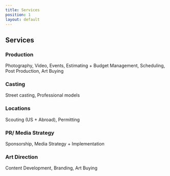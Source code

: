 ```yaml
---
title: Services
position: 1
layout: default
---
```


## Services

### Production

Photography, Video, Events, Estimating \+ Budget Management, Scheduling, Post Production, Art Buying

### Casting

Street casting, Professional models

### Locations
Scouting (US \+ Abroad), Permitting

### PR/ Media Strategy

Sponsorship, Media Strategy \+ Implementation

### Art Direction

Content Development, Branding, Art Buying
